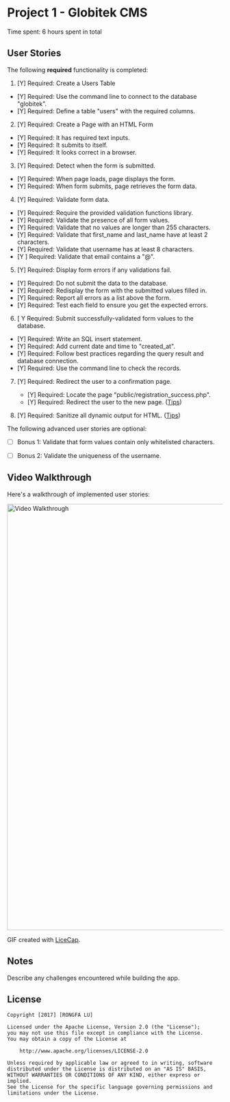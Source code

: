# Project 1 - Globitek CMS

Time spent: 6 hours spent in total

## User Stories

The following **required** functionality is completed:

1. [Y]  Required: Create a Users Table
  * [Y]  Required: Use the command line to connect to the database "globitek".
  * [Y]  Required: Define a table "users" with the required columns.

2. [Y]  Required: Create a Page with an HTML Form
  * [Y]  Required: It has required text inputs.
  * [Y]  Required: It submits to itself.
  * [Y]  Required: It looks correct in a browser.
  
3. [Y]  Required: Detect when the form is submitted.
  * [Y]  Required: When page loads, page displays the form.
  * [Y]  Required: When form submits, page retrieves the form data.

4. [Y]  Required: Validate form data.
  * [Y]  Required: Require the provided validation functions library.
  * [Y]  Required: Validate the presence of all form values.
  * [Y]  Required: Validate that no values are longer than 255 characters.
  * [Y]  Required: Validate that first\_name and last\_name have at least 2 characters.
  * [Y]  Required: Validate that username has at least 8 characters.
  * [Y ]  Required: Validate that email contains a "@".

5. [Y]  Required: Display form errors if any validations fail.
  * [Y]  Required: Do not submit the data to the database.
  * [Y]  Required: Redisplay the form with the submitted values filled in.
  * [Y]  Required: Report all errors as a list above the form.
  * [Y]  Required: Test each field to ensure you get the expected errors.

6. [ Y  Required: Submit successfully-validated form values to the database.
  * [Y]  Required: Write an SQL insert statement.
  * [Y]  Required: Add current date and time to "created\_at".
  * [Y]  Required: Follow best practices regarding the query result and database connection.
  * [Y]  Required: Use the command line to check the records.

7. [Y]  Required: Redirect the user to a confirmation page.
    * [Y]  Required: Locate the page "public/registration\_success.php".
    * [Y]  Required: Redirect the user to the new page. ([Tips](#!hints))

8. [Y]  Required: Sanitize all dynamic output for HTML. ([Tips](#!hints))


The following advanced user stories are optional:

* [ ]  Bonus 1: Validate that form values contain only whitelisted characters.

* [ ]  Bonus 2: Validate the uniqueness of the username.


## Video Walkthrough

Here's a walkthrough of implemented user stories:

<img src='http://i.imgur.com/u2Dv0F8.gif' title='Video Walkthrough' width='993 x 558' alt='Video Walkthrough' />

GIF created with [LiceCap](http://www.cockos.com/licecap/).

## Notes

Describe any challenges encountered while building the app.

## License

    Copyright [2017] [RONGFA LU]

    Licensed under the Apache License, Version 2.0 (the "License");
    you may not use this file except in compliance with the License.
    You may obtain a copy of the License at

        http://www.apache.org/licenses/LICENSE-2.0

    Unless required by applicable law or agreed to in writing, software
    distributed under the License is distributed on an "AS IS" BASIS,
    WITHOUT WARRANTIES OR CONDITIONS OF ANY KIND, either express or implied.
    See the License for the specific language governing permissions and
    limitations under the License.
